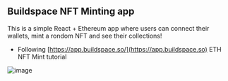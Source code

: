 ## Buildspace NFT Minting app

This is a simple React + Ethereum app where users can connect their wallets, mint a rondom NFT and see their collections!

- Following [https://app.buildspace.so/](https://app.buildspace.so) ETH NFT Mint tutorial

![image](https://user-images.githubusercontent.com/12043752/158038460-679c8635-c36b-4c14-82f7-8659731962c8.png)
